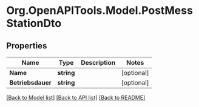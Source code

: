 # Org.OpenAPITools.Model.PostMessStationDto

## Properties

Name | Type | Description | Notes
------------ | ------------- | ------------- | -------------
**Name** | **string** |  | [optional] 
**Betriebsdauer** | **string** |  | [optional] 

[[Back to Model list]](../README.md#documentation-for-models) [[Back to API list]](../README.md#documentation-for-api-endpoints) [[Back to README]](../README.md)

